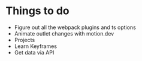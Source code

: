 # Things to do

- Figure out all the webpack plugins and ts options
- Animate outlet changes with motion.dev
- Projects
- Learn Keyframes
- Get data via API
